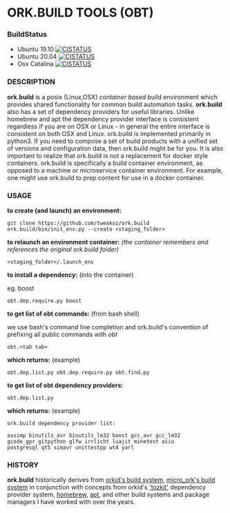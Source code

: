 # ORK.BUILD TOOLS (OBT)  

### BuildStatus

* Ubuntu 19.10 [![CISTATUS](http://tweakoz.com:16999/orkdotbuild-ix-ub1910/master/status.svg)](http://tweakoz.com:16999/)
* Ubuntu 20.04 [![CISTATUS](http://tweakoz.com:16999/orkdotbuild-ix-ub2004/master/status.svg)](http://tweakoz.com:16999/)
* Osx Catalina [![CISTATUS](http://tweakoz.com:16999/orkdotbuild-osx-catalina/master/status.svg)](http://tweakoz.com:16999/)

### DESCRIPTION  

**ork.build** is a posix (Linux,OSX) *container based* build environment which provides shared functionality for common build automation tasks. **ork.build** also has a set of dependency providers for useful libraries. Unlike homebrew and apt the dependency provider interface is consistent regardless if you are on OSX or Linux - in general the entire interface is consistent on both OSX and Linux. ork.build is implemented primarily in python3. If you need to compose a set of build products with a unified set of versions and configuration data, then ork.build might be for you. It is also important to realize that ork.build is not a replacement for docker style containers. ork.build is specifically a build container environment, as opposed to a machine or microservice container environment. For example, one might use ork.build to prep content for use in a docker container. 

### USAGE  

**to create (and launch) an environment:**

```
git clone https://github.com/tweakoz/ork.build 
ork.build/bin/init_env.py --create <staging_folder>
```


**to relaunch an environment container:**
*(the container remembers and references the original ork.build folder)*

```
<staging_folder>/.launch_env
```

**to install a dependency:** (into the container)

eg. boost
```
obt.dep.require.py boost
```

**to get list of obt commands:** (from bash shell)

we use bash's command line completion and ork.build's convention of prefixing all public commands with *obt*

```
obt.<tab tab>
```

**which returns:** (example)

```
obt.dep.list.py obt.dep.require.py obt.find.py
```



**to get list of obt dependency providers:**

```
obt.dep.list.py
```

**which returns:** (example)


```
ork.build dependency provider list:

assimp binutils_avr binutils_lm32 boost gcc_avr gcc_lm32
gcode_gpr gitpython glfw irrlicht luajit minetest oiio
postgresql qt5 simavr unittestpp wt4 yarl
```
 



### HISTORY

**ork.build** historically derives from [orkid's build system](https://github.com/tweakoz/orkid/tree/master/ork.build), [micro_ork's build system](https://github.com/tweakoz/micro_ork/tree/master/ork.build) in conjunction with concepts from orkid's ['tozkit'](https://github.com/tweakoz/orkid/tree/master/tozkit) dependency provider system, [homebrew](https://brew.sh/), [apt](https://wiki.debian.org/Apt), and other build systems and package managers I have worked with over the years.

